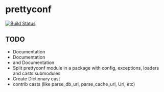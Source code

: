 # prettyconf

[![Build Status](https://travis-ci.org/osantana/prettyconf.png?branch=master)](https://travis-ci.org/osantana/prettyconf)

## TODO

* Documentation
* Documentation
* and Documentation
* Split prettyconf module in a package with config, exceptions, loaders and casts submodules
* Create Dictionary cast
* contrib casts (like parse_db_url, parse_cache_url, Url, etc)
